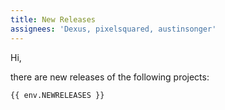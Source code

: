 ```yaml
---
title: New Releases
assignees: 'Dexus, pixelsquared, austinsonger'
---
```


Hi,

there are new releases of the following projects:

```
{{ env.NEWRELEASES }}
```
